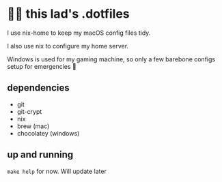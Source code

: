 # 👨‍💻 this lad's .dotfiles

I use nix-home to keep my macOS config files tidy.

I also use nix to configure my home server.

Windows is used for my gaming machine, so only a few barebone configs setup for emergencies 🚨

## dependencies

- git
- git-crypt
- nix
- brew (mac)
- chocolatey (windows)

## up and running

```make help``` for now. Will update later